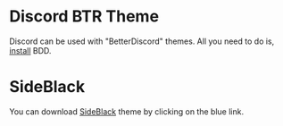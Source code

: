 # Discord BTR Theme
Discord can be used with "BetterDiscord" themes. All you need to do is, [install](https://github.com/rauenzi/BBDInstaller) BDD.

# SideBlack
You can download [SideBlack](github.com/shuvofficial/sidedblacktheme/releases) theme by clicking on the blue link.
